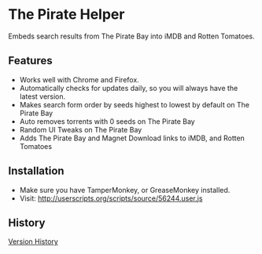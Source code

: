 # The Pirate Helper

Embeds search results from The Pirate Bay into iMDB
and Rotten Tomatoes.

## Features

 * Works well with Chrome and Firefox.
 * Automatically checks for updates daily, so you will always have the latest version.
 * Makes search form order by seeds highest to lowest by default on The Pirate Bay
 * Auto removes torrents with 0 seeds on The Pirate Bay
 * Random UI Tweaks on The Pirate Bay
 * Adds The Pirate Bay and Magnet Download links to iMDB, and Rotten Tomatoes

## Installation

 * Make sure you have TamperMonkey, or GreaseMonkey installed.
 * Visit: http://userscripts.org/scripts/source/56244.user.js

## History

[Version History](https://github.com/noahtkeller/GM_Scripts/blob/master/the_pirate_helper/HISTORY.md)
